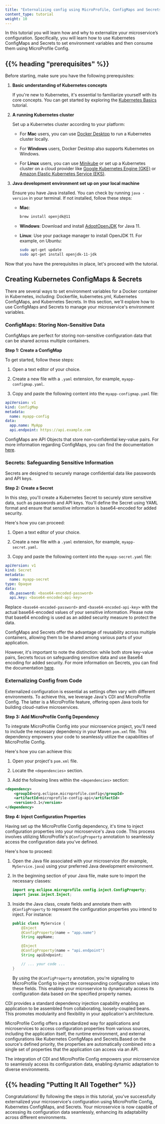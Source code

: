 ```yaml
---
title: "Externalizing config using MicroProfile, ConfigMaps and Secrets"
content_type: tutorial
weight: 10
---
```


<!-- overview -->

In this tutorial you will learn how and why to externalize your microservice’s configuration.
Specifically, you will learn how to use Kubernetes ConfigMaps and Secrets to set environment
variables and then consume them using MicroProfile Config.


## {{% heading "prerequisites" %}}

Before starting, make sure you have the following prerequisites:

1. **Basic understanding of Kubernetes concepts**

   If you're new to Kubernetes, it's essential to familiarize yourself with its core concepts. You can get started by exploring the [Kubernetes Basics](/docs/tutorials/kubernetes-basics/) tutorial.

2. **A running Kubernetes cluster**

   Set up a Kubernetes cluster according to your platform:

   - For **Mac** users, you can use [Docker Desktop](https://www.docker.com/products/docker-desktop) to run a Kubernetes cluster locally.

   - For **Windows** users, Docker Desktop also supports Kubernetes on Windows.

   - For **Linux** users, you can use [Minikube](https://minikube.sigs.k8s.io/docs/start/) or set up a Kubernetes cluster on a cloud provider like [Google Kubernetes Engine (GKE)](https://cloud.google.com/kubernetes-engine) or [Amazon Elastic Kubernetes Service (EKS)](https://aws.amazon.com/eks/).

3. **Java development environment set up on your local machine**

   Ensure you have Java installed. You can check by running `java -version` in your terminal. If not installed, follow these steps:

   - **Mac**:

     ```bash
     brew install openjdk@11
     ```

   - **Windows**:
     Download and install [AdoptOpenJDK](https://adoptopenjdk.net/) for Java 11.

   - **Linux**:
     Use your package manager to install OpenJDK 11. For example, on Ubuntu:

     ```bash
     sudo apt-get update
     sudo apt-get install openjdk-11-jdk
     ```

Now that you have the prerequisites in place, let's proceed with the tutorial.

## Creating Kubernetes ConfigMaps & Secrets

There are several ways to set environment variables for a Docker container in Kubernetes,
including: Dockerfile, kubernetes.yml, Kubernetes ConfigMaps, and Kubernetes Secrets.  In this section, we'll explore how to use ConfigMaps and Secrets to manage your microservice's environment variables.

### ConfigMaps: Storing Non-Sensitive Data

ConfigMaps are perfect for storing non-sensitive configuration data that can be shared across multiple containers.

**Step 1: Create a ConfigMap**

To get started, follow these steps:

1. Open a text editor of your choice.

2. Create a new file with a `.yaml` extension, for example, `myapp-configmap.yaml`.

3. Copy and paste the following content into the `myapp-configmap.yaml` file:

```yaml
apiVersion: v1
kind: ConfigMap
metadata:
  name: myapp-config
data:
  app.name: MyApp
  api.endpoint: https://api.example.com
```    
ConfigMaps are API Objects that store non-confidential key-value pairs.  For more
information regarding ConfigMaps, you can find the documentation
[here](/docs/tasks/configure-pod-container/configure-pod-configmap/).

### Secrets: Safeguarding Sensitive Information

Secrets are designed to securely manage confidential data like passwords and API keys.

**Step 2: Create a Secret**

In this step, you'll create a Kubernetes Secret to securely store sensitive data, such as passwords and API keys. You'll define the Secret using YAML format and ensure that sensitive information is base64-encoded for added security.

Here's how you can proceed:

1. Open a text editor of your choice.

2. Create a new file with a `.yaml` extension, for example, `myapp-secret.yaml`.

3. Copy and paste the following content into the `myapp-secret.yaml` file:

```yaml
apiVersion: v1
kind: Secret
metadata:
  name: myapp-secret
type: Opaque
data:
  db.password: <base64-encoded-password>
  api.key: <base64-encoded-api-key>
```
Replace `<base64-encoded-password>` and `<base64-encoded-api-key>` with the actual base64-encoded values of your sensitive information. Please note that base64 encoding is used as an added security measure to protect the data.


ConfigMaps and Secrets offer the advantage of reusability across multiple containers, allowing them to be shared among various parts of your application.

However, it's important to note the distinction: while both store key-value pairs, Secrets focus on safeguarding sensitive data and use Base64 encoding for added security. For more information on
Secrets, you can find the documentation [here](/docs/concepts/configuration/secret/).


### Externalizing Config from Code

Externalized configuration is essential as settings often vary with different environments. To achieve this, we leverage Java's CDI and MicroProfile Config. The latter is a MicroProfile feature, offering open Java tools for building cloud-native microservices.

**Step 3: Add MicroProfile Config Dependency**

To integrate MicroProfile Config into your microservice project, you'll need to include the necessary dependency in your Maven `pom.xml` file. This dependency empowers your code to seamlessly utilize the capabilities of MicroProfile Config.

Here's how you can achieve this:

1. Open your project's `pom.xml` file.

2. Locate the `<dependencies>` section.

3. Add the following lines within the `<dependencies>` section:

```xml
<dependency>
    <groupId>org.eclipse.microprofile.config</groupId>
    <artifactId>microprofile-config-api</artifactId>
    <version>3.1</version>
</dependency>
```

**Step 4: Inject Configuration Properties**

Having set up the MicroProfile Config dependency, it's time to inject configuration properties into your microservice's Java code. This process involves utilizing MicroProfile's `@ConfigProperty` annotation to seamlessly access the configuration data you've defined.

Here's how to proceed:

1. Open the Java file associated with your microservice (for example, `MyService.java`) using your preferred Java development environment.

2. In the beginning section of your Java file, make sure to import the necessary classes:

    ```java
    import org.eclipse.microprofile.config.inject.ConfigProperty;
    import javax.inject.Inject;
    ```

3. Inside the Java class, create fields and annotate them with `@ConfigProperty` to represent the configuration properties you intend to inject. For instance:

    ```java
    public class MyService {
        @Inject
        @ConfigProperty(name = "app.name")
        String appName;

        @Inject
        @ConfigProperty(name = "api.endpoint")
        String apiEndpoint;

        // ... your code ...
    }
    ```

   By using the `@ConfigProperty` annotation, you're signaling to MicroProfile Config to inject the corresponding configuration values into these fields. This enables your microservice to dynamically access its configuration data based on the specified property names.

CDI provides a standard dependency injection capability enabling an application to be assembled
from collaborating, loosely-coupled beans. This promotes modularity and flexibility in your application's architecture.

MicroProfile Config offers a standardized way for applications and microservices to access configuration properties from various sources, including the application itself, the runtime environment, and external configurations like Kubernetes ConfigMaps and Secrets.Based on the source's defined priority, the properties are automatically
combined into a single set of properties that the application can access via an API. 

The integration of CDI and MicroProfile Config empowers your microservice to seamlessly access its configuration data, enabling dynamic adaptation to diverse environments.

## {{% heading "Putting It All Together" %}}

Congratulations! By following the steps in this tutorial, you've successfully externalized your microservice's configuration using MicroProfile Config, Kubernetes ConfigMaps, and Secrets. Your microservice is now capable of accessing its configuration data seamlessly, enhancing its adaptability across different environments.




<!--  -->

